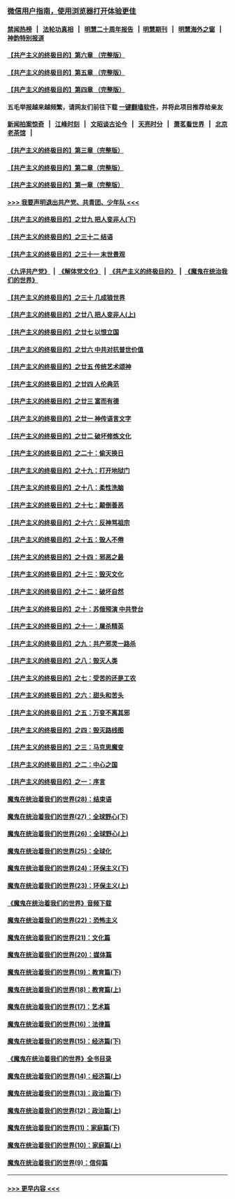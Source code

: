 ### [微信用户指南，使用浏览器打开体验更佳](https://github.com/gfw-breaker/banned-news1/blob/master/indexes/wechat-guide.md?t=0)
#### [禁闻热榜](热点新闻.md?t=0)  &nbsp;&nbsp;|&nbsp;&nbsp; [法轮功真相](https://github.com/gfw-breaker/truth/blob/master/README.md?t=0) &nbsp;&nbsp;|&nbsp;&nbsp; [明慧二十周年报告](https://github.com/gfw-breaker/mh-reports/blob/master/README.md?t=0) &nbsp;&nbsp;|&nbsp;&nbsp;[明慧期刊](https://github.com/gfw-breaker/mh-qikan) &nbsp;&nbsp;|&nbsp;&nbsp; [明慧海外之窗](https://github.com/gfw-breaker/mh-news/blob/master/README.md?t=0) &nbsp;&nbsp;|&nbsp;&nbsp; [神韵特别报道](https://github.com/gfw-breaker/mh-news/blob/master/shenyun.md?t=0)
#### [【共产主义的终极目的】第六章 （完整版）](../pages/nsc422/n11428913.md?t=02062311) 
#### [【共产主义的终极目的】第五章 （完整版）](../pages/nsc422/n11428912.md?t=02062311) 
#### [【共产主义的终极目的】第四章 （完整版）](../pages/nsc422/n11428907.md?t=02062311) 
#### 五毛举报越来越频繁，请网友们前往下载 [一键翻墙软件](https://github.com/gfw-breaker/ssr-accounts)，并将此项目推荐给亲友
#### [新闻拍案惊奇](https://github.com/gfw-breaker/banned-news1/blob/master/pages/link4.md) &nbsp;&nbsp;|&nbsp;&nbsp; [江峰时刻](https://github.com/gfw-breaker/banned-news1/blob/master/pages/link4.md) &nbsp;&nbsp;|&nbsp;&nbsp; [文昭谈古论今](https://github.com/gfw-breaker/banned-news1/blob/master/pages/link4.md) &nbsp;&nbsp;|&nbsp;&nbsp; [天亮时分](https://github.com/gfw-breaker/banned-news1/blob/master/pages/link4.md) &nbsp;&nbsp;|&nbsp;&nbsp; [萧茗看世界](https://github.com/gfw-breaker/banned-news1/blob/master/pages/link4.md) &nbsp;&nbsp;|&nbsp;&nbsp; [北京老茶馆](https://github.com/gfw-breaker/banned-news1/blob/master/pages/link4.md) &nbsp;&nbsp;|&nbsp;&nbsp; 
#### [【共产主义的终极目的】第三章（完整版）](../pages/nsc422/n11428848.md?t=02062311) 
#### [【共产主义的终极目的】第二章（完整版）](../pages/nsc422/n11428831.md?t=02062311) 
#### [【共产主义的终极目的】第一章（完整版）](../pages/nsc422/n11417651.md?t=02062311) 
#### [>>> 我要声明退出共产党、共青团、少年队 <<<](https://github.com/begood0513/goodnews/blob/master/quit/letter.md) 
#### [【共产主义的终极目的】之廿九 把人变非人(下)](../pages/nsc422/n11344140.md?t=02062311) 
#### [【共产主义的终极目的】之三十二 结语](../pages/nsc422/n11360535.md?t=02062311) 
#### [【共产主义的终极目的】之三十一 末世景观](../pages/nsc422/n11351129.md?t=02062311) 
#### [《九评共产党》](https://github.com/begood0513/9ping.md/blob/master/README.md) &nbsp;|&nbsp; [《解体党文化》](../../../../jtdwh.md/blob/master/README.md)  &nbsp;|&nbsp; [《共产主义的终极目的》](../../../../gczydzjmd.md/blob/master/README.md) &nbsp;|&nbsp; [《魔鬼在统治我们的世界》](../../../../mgztzwmdsj.md/blob/master/README.md) 
#### [【共产主义的终极目的】之三十 几成狼世界](../pages/nsc422/n11348280.md?t=02062311) 
#### [【共产主义的终极目的】之廿八 把人变非人(上)](../pages/nsc422/n11340492.md?t=02062311) 
#### [【共产主义的终极目的】之廿七 以恨立国](../pages/nsc422/n11336944.md?t=02062311) 
#### [【共产主义的终极目的】之廿六 中共对抗普世价值](../pages/nsc422/n11324785.md?t=02062311) 
#### [【共产主义的终极目的】之廿五 传统艺术颂神](../pages/nsc422/n11296396.md?t=02062311) 
#### [【共产主义的终极目的】之廿四 人伦典范](../pages/nsc422/n11296397.md?t=02062311) 
#### [【共产主义的终极目的】之廿三 富而有德](../pages/nsc422/n11283598.md?t=02062311) 
#### [【共产主义的终极目的】之廿一 神传语言文字](../pages/nsc422/n11263265.md?t=02062311) 
#### [【共产主义的终极目的】之廿二 破坏修炼文化](../pages/nsc422/n11245728.md?t=02062311) 
#### [【共产主义的终极目的】之二十：偷天换日](../pages/nsc422/n11238846.md?t=02062311) 
#### [【共产主义的终极目的】之十九：打开地狱门](../pages/nsc422/n11206376.md?t=02062311) 
#### [【共产主义的终极目的】之十八：柔性洗脑](../pages/nsc422/n11199994.md?t=02062311) 
#### [【共产主义的终极目的】之十七：颠倒善恶](../pages/nsc422/n11179782.md?t=02062311) 
#### [【共产主义的终极目的】之十六：反神骂祖宗](../pages/nsc422/n11166798.md?t=02062311) 
#### [【共产主义的终极目的】之十五：毁人不倦](../pages/nsc422/n11166792.md?t=02062311) 
#### [【共产主义的终极目的】之十四：邪恶之最](../pages/nsc422/n11150249.md?t=02062311) 
#### [【共产主义的终极目的】之十三：毁灭文化](../pages/nsc422/n11135227.md?t=02062311) 
#### [【共产主义的终极目的】之十二：破坏自然](../pages/nsc422/n11135214.md?t=02062311) 
#### [【共产主义的终极目的】之十：苏俄预演 中共登台](../pages/nsc422/n11118424.md?t=02062311) 
#### [【共产主义的终极目的】之十一：屠杀精英](../pages/nsc422/n11118442.md?t=02062311) 
#### [【共产主义的终极目的】之九：共产邪灵一路杀](../pages/nsc422/n11114139.md?t=02062311) 
#### [【共产主义的终极目的】之八：毁灭人类](../pages/nsc422/n11108503.md?t=02062311) 
#### [【共产主义的终极目的】之七：受苦的还是工农](../pages/nsc422/n11101809.md?t=02062311) 
#### [【共产主义的终极目的】之六：甜头和苦头](../pages/nsc422/n11096971.md?t=02062311) 
#### [【共产主义的终极目的】之五：万变不离其邪](../pages/nsc422/n11091285.md?t=02062311) 
#### [【共产主义的终极目的】之四：毁灭路线图](../pages/nsc422/n11086284.md?t=02062311) 
#### [【共产主义的终极目的】之三：马克思魔变](../pages/nsc422/n11061941.md?t=02062311) 
#### [【共产主义的终极目的】之二：中心之国](../pages/nsc422/n11047728.md?t=02062311) 
#### [【共产主义的终极目的】之一：序言](../pages/nsc422/n11086077.md?t=02062311) 
#### [魔鬼在统治着我们的世界(28)：结束语](../pages/nsc422/n10936246.md?t=02062311) 
#### [魔鬼在统治着我们的世界(27)：全球野心(下)](../pages/nsc422/n10928319.md?t=02062311) 
#### [魔鬼在统治着我们的世界(26)：全球野心(上)](../pages/nsc422/n10900318.md?t=02062311) 
#### [魔鬼在统治着我们的世界(25)：全球化](../pages/nsc422/n10788205.md?t=02062311) 
#### [魔鬼在统治着我们的世界(24)：环保主义(下)](../pages/nsc422/n10695307.md?t=02062311) 
#### [魔鬼在统治着我们的世界(23)：环保主义(上)](../pages/nsc422/n10688613.md?t=02062311) 
#### [《魔鬼在统治着我们的世界》音频下载](../pages/nsc422/n10635553.md?t=02062311) 
#### [魔鬼在统治着我们的世界(22)：恐怖主义](../pages/nsc422/n10614727.md?t=02062311) 
#### [魔鬼在统治着我们的世界(21)：文化篇](../pages/nsc422/n10597706.md?t=02062311) 
#### [魔鬼在统治着我们的世界(20)：媒体篇](../pages/nsc422/n10586579.md?t=02062311) 
#### [魔鬼在统治着我们的世界(19)：教育篇(下)](../pages/nsc422/n10564808.md?t=02062311) 
#### [魔鬼在统治着我们的世界(18)：教育篇(上)](../pages/nsc422/n10526970.md?t=02062311) 
#### [魔鬼在统治着我们的世界(17)：艺术篇](../pages/nsc422/n10499093.md?t=02062311) 
#### [魔鬼在统治着我们的世界(16)：法律篇](../pages/nsc422/n10485969.md?t=02062311) 
#### [魔鬼在统治着我们的世界(15)：经济篇(下)](../pages/nsc422/n10469975.md?t=02062311) 
#### [《魔鬼在统治着我们的世界》全书目录](../pages/nsc422/n10464261.md?t=02062311) 
#### [魔鬼在统治着我们的世界(14)：经济篇(上)](../pages/nsc422/n10457370.md?t=02062311) 
#### [魔鬼在统治着我们的世界(13)：政治篇(下)](../pages/nsc422/n10448270.md?t=02062311) 
#### [魔鬼在统治着我们的世界(12)：政治篇(上)](../pages/nsc422/n10444576.md?t=02062311) 
#### [魔鬼在统治着我们的世界(11)：家庭篇(下)](../pages/nsc422/n10440961.md?t=02062311) 
#### [魔鬼在统治着我们的世界(10)：家庭篇(上)](../pages/nsc422/n10435448.md?t=02062311) 
#### [魔鬼在统治着我们的世界(9)：信仰篇](../pages/nsc422/n10432159.md?t=02062311) 

----
#### [ >>> 更早内容 <<< ](../indexes/nsc422-earlier.md)
